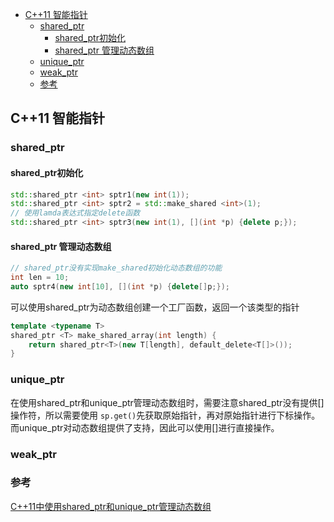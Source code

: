 * [C\+\+11 智能指针](#c11-%E6%99%BA%E8%83%BD%E6%8C%87%E9%92%88)
  * [shared\_ptr](#shared_ptr)
    * [shared\_ptr初始化](#shared_ptr%E5%88%9D%E5%A7%8B%E5%8C%96)
    * [shared\_ptr 管理动态数组](#shared_ptr-%E7%AE%A1%E7%90%86%E5%8A%A8%E6%80%81%E6%95%B0%E7%BB%84)
  * [unique\_ptr](#unique_ptr)
  * [weak\_ptr](#weak_ptr)
  * [参考](#%E5%8F%82%E8%80%83)

## C++11 智能指针

### shared_ptr

#### shared_ptr初始化

```c++
std::shared_ptr <int> sptr1(new int(1));
std::shared_ptr <int> sptr2 = std::make_shared <int>(1);
// 使用lamda表达式指定delete函数
std::shared_ptr <int> sptr3(new int(1), [](int *p) {delete p;});  
```

#### shared_ptr 管理动态数组

```C++
// shared_ptr没有实现make_shared初始化动态数组的功能
int len = 10;
auto sptr4(new int[10], [](int *p) {delete[]p;});
```

可以使用shared_ptr为动态数组创建一个工厂函数，返回一个该类型的指针

```c++
template <typename T>
shared_ptr <T> make_shared_array(int length) {
	return shared_ptr<T>(new T[length], default_delete<T[]>());
}
```



### unique_ptr

在使用shared_ptr和unique_ptr管理动态数组时，需要注意shared_ptr没有提供[]操作符，所以需要使用 `sp.get()`先获取原始指针，再对原始指针进行下标操作。而unique_ptr对动态数组提供了支持，因此可以使用[]进行直接操作。

### weak_ptr



### 参考

[C++11中使用shared_ptr和unique_ptr管理动态数组](https://blog.csdn.net/wks19891215/article/details/50992171)



